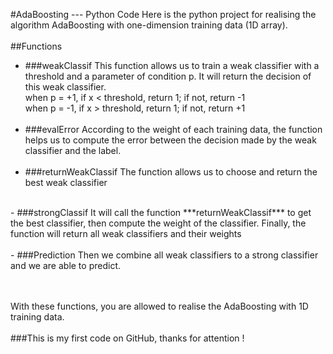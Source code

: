 #AdaBoosting --- Python Code
Here is the python project for realising the algorithm AdaBoosting with one-dimension training data (1D array).<br>
<br>
##Functions<br>
- ###weakClassif
    This function allows us to train a weak classifier with a threshold and a parameter of condition p. It will return the decision of this weak classifier.<br>
    when p = +1, if x < threshold, return 1; if not, return -1 <br>
    when p = -1, if x > threshold, return 1; if not, return +1 <br><br>
- ###evalError
    According to the weight of each training data, the function helps us to compute the error between the decision made by the weak classifier and the label.<br>
    <br>
- ###returnWeakClassif
    The function allows us to choose and return the best weak classifier<br>
<br>
- ###strongClassif
    It will call the function ***returnWeakClassif*** to get the best classifier, then compute the weight of the classifier. Finally, the function will return all weak classifiers and their weights<br>
<br>
 - ###Prediction 
    Then we combine all weak classifiers to a strong classifier and we are able to predict. <br>
   <br>
   <br>
   
With these functions, you are allowed to realise the AdaBoosting with 1D training data.<br>
<br>
###This is my first code on GitHub, thanks for attention !
